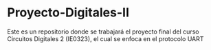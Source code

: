 # Proyecto-Digitales-II
Este es un repositorio donde se trabajará el proyecto final del curso Circuitos Digitales 2 (IE0323), el cual se enfoca en el protocolo UART
